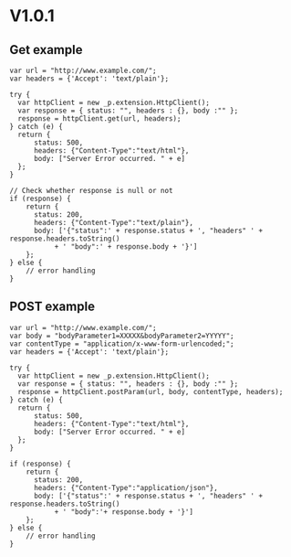 # V1.0.1  

## Get example  
    var url = "http://www.example.com/";
    var headers = {'Accept': 'text/plain'};

    try {
      var httpClient = new _p.extension.HttpClient();
      var response = { status: "", headers : {}, body :"" };
      response = httpClient.get(url, headers);
    } catch (e) {
      return {
          status: 500,
          headers: {"Content-Type":"text/html"},
          body: ["Server Error occurred. " + e]
      };
    }

    // Check whether response is null or not
    if (response) {
        return {
          status: 200,
          headers: {"Content-Type":"text/plain"},
          body: ['{"status":' + response.status + ', "headers" ' + response.headers.toString()
               + ' "body":' + response.body + '}']
        };
    } else {
        // error handling
    }

## POST example  
    var url = "http://www.example.com/";
    var body = "bodyParameter1=XXXXX&bodyParameter2=YYYYY";
    var contentType = "application/x-www-form-urlencoded;";
    var headers = {'Accept': 'text/plain'};

    try {
      var httpClient = new _p.extension.HttpClient();
      var response = { status: "", headers : {}, body :"" };
      response = httpClient.postParam(url, body, contentType, headers);
    } catch (e) {
      return {
          status: 500,
          headers: {"Content-Type":"text/html"},
          body: ["Server Error occurred. " + e]
      };
    }

    if (response) {
        return {
          status: 200,
          headers: {"Content-Type":"application/json"},
          body: ['{"status":' + response.status + ', "headers" ' + response.headers.toString()
               + ' "body":'+ response.body + '}']
        };
    } else {
        // error handling
    }
